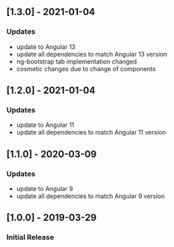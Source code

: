 ## [1.3.0] - 2021-01-04
### Updates
- update to Angular 13
- update all dependencies to match Angular 13 version
- ng-bootstrap tab implementation changed
- cosmetic changes due to change of components

## [1.2.0] - 2021-01-04
### Updates
- update to Angular 11
- update all dependencies to match Angular 11 version

## [1.1.0] - 2020-03-09
### Updates
- update to Angular 9
- update all dependencies to match Angular 9 version

## [1.0.0] - 2019-03-29
### Initial Release
